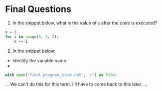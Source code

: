 # Final Questions

1. In the snippet below, what is the value of `x` after the code is executed?

```python
x = 0
for i in range(1, 3, 2):
    x += i
```

2. In the snippet below:

- Identify the variable name.
-

```python
with open('final_program_input.dat', 'r') as file:
```

... We can't do this for this term. I'll have to come back to this later. ...
